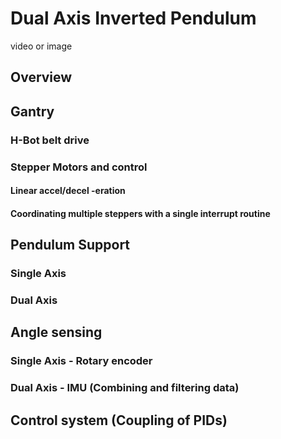 # Dual Axis Inverted Pendulum
video or image
## Overview


## Gantry
### H-Bot belt drive
### Stepper Motors and control
#### Linear accel/decel -eration
#### Coordinating multiple steppers with a single interrupt routine

## Pendulum Support
### Single Axis
### Dual Axis

## Angle sensing
### Single Axis - Rotary encoder
### Dual Axis - IMU (Combining and filtering data)

## Control system (Coupling of PIDs)


